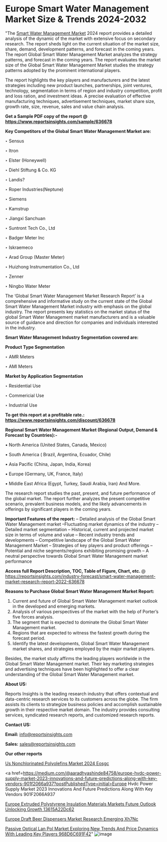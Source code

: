 # Europe Smart Water Management Market Size & Trends 2024-2032

"The <a href=https://www.reportsinsights.com/sample/636678>Smart Water Management Market</a> 2024 report provides a detailed analysis of the dynamic of the market with extensive focus on secondary research. The report sheds light on the current situation of the market size, share, demand, development patterns, and forecast in the coming years. The report Global Smart Water Management Market analyzes the strategy patterns, and forecast in the coming years. The report evaluates the market size of the Global Smart Water Management Market studies the strategy patterns adopted by the prominent international players.

The report highlights the key players and manufacturers and the latest strategies including new product launches, partnerships, joint ventures, technology, segmentation in terms of region and industry competition, profit and loss ration, and investment ideas. A precise evaluation of effective manufacturing techniques, advertisement techniques, market share size, growth rate, size, revenue, sales and value chain analysis.

<strong>Get a Sample PDF copy of the report @ <a href=https://www.reportsinsights.com/sample/636678 style=color:#0000ff;>https://www.reportsinsights.com/sample/636678</a></strong>

<strong>Key Competitors of the Global Smart Water Management Market are:</strong>

‣ Sensus

‣ Itron

‣ Elster (Honeywell)

‣ Diehl Stiftung & Co. KG

‣ Landis?

‣ Roper Industries(Neptune)

‣ Siemens

‣ Kamstrup

‣ Jiangxi Sanchuan

‣ Suntront Tech Co., Ltd

‣ Badger Meter Inc

‣ Iskraemeco

‣ Arad Group (Master Meter)

‣ Huizhong Instrumentation Co., Ltd

‣ Zenner

‣ Ningbo Water Meter

The ‘Global Smart Water Management Market Research Report’ is a comprehensive and informative study on the current state of the Global Smart Water Management Market industry with emphasis on the global industry. The report presents key statistics on the market status of the global Smart Water Management market manufacturers and is a valuable source of guidance and direction for companies and individuals interested in the industry.

<strong>Smart Water Management Industry Segmentation covered are:</strong>

<strong>Product Type Segmentation</strong>

‣    AMR Meters

‣ AMI Meters

<strong>Market by Application Segmentation</strong>

‣   Residential Use

‣ Commericial Use

‣ Industrial Use

<strong>To get this report at a profitable rate.: <a href=https://www.reportsinsights.com/discount/636678 style=color:#0000ff;>https://www.reportsinsights.com/discount/636678</a></strong>

<strong>Regional Smart Water Management Market (Regional Output, Demand &amp; Forecast by Countries):-</strong>

• North America (United States, Canada, Mexico)

• South America ( Brazil, Argentina, Ecuador, Chile)

• Asia Pacific (China, Japan, India, Korea)

• Europe (Germany, UK, France, Italy)

• Middle East Africa (Egypt, Turkey, Saudi Arabia, Iran) And More.

The research report studies the past, present, and future performance of the global market. The report further analyzes the present competitive scenario, prevalent business models, and the likely advancements in offerings by significant players in the coming years.

<strong>Important Features of the report:</strong>
– Detailed analysis of the Global Smart Water Management market
–Fluctuating market dynamics of the industry
–Detailed market segmentation
– Historical, current and projected market size in terms of volume and value
– Recent industry trends and developments
– Competitive landscape of the Global Smart Water Management Market
– Strategies of key players and product offerings
– Potential and niche segments/regions exhibiting promising growth
– A neutral perspective towards Global Smart Water Management market performance

<strong>Access full Report Description, TOC, Table of Figure, Chart, etc. </strong>@   <a href=https://reportsinsights.com/industry-forecast/smart-water-management-market-research-report-2022-636678 style=color:#0000ff;>https://reportsinsights.com/industry-forecast/smart-water-management-market-research-report-2022-636678</a>

<strong>Reasons to Purchase Global Smart Water Management Market Report:</strong>
1. Current and future of Global Smart Water Management market outlook in the developed and emerging markets.
2. Analysis of various perspectives of the market with the help of Porter’s five forces analysis.
3. The segment that is expected to dominate the Global Smart Water Management market.
4. Regions that are expected to witness the fastest growth during the forecast period.
5. Identify the latest developments, Global Smart Water Management market shares, and strategies employed by the major market players.

Besides, the market study affirms the leading players worldwide in the Global Smart Water Management market. Their key marketing strategies and advertising techniques have been highlighted to offer a clear understanding of the Global Smart Water Management market.

<strong><strong>About US</strong>:</strong>

Reports Insights is the leading research industry that offers contextual and data-centric research services to its customers across the globe. The firm assists its clients to strategize business policies and accomplish sustainable growth in their respective market domain. The industry provides consulting services, syndicated research reports, and customized research reports.

<strong>Contact US:</strong>

<p class=><b>Email:</b> <a href=mailto:info@reportsinsights.com>info@reportsinsights.com</a></p>
<p class=><b>Sales:</b> <a href=mailto:sales@reportsinsights.com>sales@reportsinsights.com</a></p>

<strong>Our other reports</strong>

<a href=https://www.linkedin.com/pulse/us-nonchlorinated-polyolefins-market-2024-eosgc/>Us Nonchlorinated Polyolefins Market 2024 Eosgc</a>

<a href=https://medium.com/@aaradhyashinde84758/europe-hvdc-power-supply-market-2023-innovations-and-future-predictions-along-with-key-vendors-901f2066a937?postPublishedType=initial>Europe Hvdc Power Supply Market 2023 Innovations And Future Predictions Along With Key Vendors 901F2066A937</a>

<a href=https://medium.com/@patelamau/europe-extruded-polystyrene-insulation-materials-markets-future-outlook-unlocking-growth-13615a22dc62>Europe Extruded Polystyrene Insulation Materials Markets Future Outlook Unlocking Growth 13615A22Dc62</a>

<a href=https://www.linkedin.com/pulse/europe-draft-beer-dispensers-market-research-emerging-xh7nc/>Europe Draft Beer Dispensers Market Research Emerging Xh7Nc</a>

<a href=https://medium.com/@jadhaosuchit578/passive-optical-lan-pol-market-exploring-new-trends-and-price-dynamics-with-leading-key-players-968d6c691f42>Passive Optical Lan Pol Market Exploring New Trends And Price Dynamics With Leading Key Players 968D6C691F42</a>"
![image](https://github.com/Reportsinsights123/RIgrowth/assets/158415881/3d78025d-1de3-4cf5-b342-36c8b635b868)
